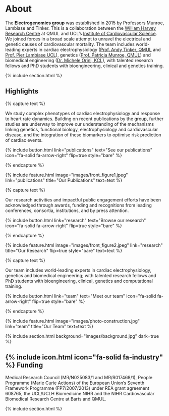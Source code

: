 ---
---

# About

The **Electrogenomics group** was established in 2015 by Professors Munroe, Lambiase and Tinker. This is a collaboration between the [William Harvey Research Centre](https://www.qmul.ac.uk/whri/) at QMUL and UCL’s [Institute of Cardiovascular Science](https://www.ucl.ac.uk/cardiovascular/ucl-institute-cardiovascular-science). We joined forces in a broad scale attempt to unravel the electrical and genetic causes of cardiovascular mortality. The team includes world-leading experts in cardiac electrophysiology ([Prof. Andy Tinker, QMUL](https://www.qmul.ac.uk/whri/people/academic-staff/items/tinkerandrew.html) and [Prof. Pier Lambiase UCL](https://profiles.ucl.ac.uk/878-pier-lambiase)), genetics ([Prof. Patricia Munroe, QMUL](https://www.qmul.ac.uk/whri/people/academic-staff/items/munroepatricia.html)) and biomedical engineering ([Dr. Michele Orini, KCL](https://kclpure.kcl.ac.uk/portal/en/persons/m.orini)), with talented research fellows and PhD students with bioengineering, clinical and genetics training.

{% include section.html %}

## Highlights

{% capture text %}

We study complex phenotypes of cardiac electrophysiology and response to heart rate dynamics. Building on recent publications by the group, further studies are underway to improve our understanding of the mechanisms linking genetics, functional biology, electrophysiology and cardiovascular disease, and the integration of these biomarkers to optimise risk prediction of cardiac events.

{%
  include button.html
  link="publications"
  text="See our publications"
  icon="fa-solid fa-arrow-right"
  flip=true
  style="bare"
%}

{% endcapture %}

{%
  include feature.html
  image="images/front_figure1.jpeg"
  link="publications"
  title="Our Publications"
  text=text
%}

{% capture text %}

Our research activities and impactful public engagement efforts have been acknowledged through awards, funding and recognitions from leading conferences, consortia, institutions, and by press attention.

{%
  include button.html
  link="research"
  text="Browse our research"
  icon="fa-solid fa-arrow-right"
  flip=true
  style="bare"
%}

{% endcapture %}

{%
  include feature.html
  image="images/front_figure2.jpeg"
  link="research"
  title="Our Research"
  flip=true
  style="bare"
  text=text
%}

{% capture text %}

Our team includes world-leading experts in cardiac electrophysiology, genetics and biomedical engineering; with talented research fellows and PhD students with bioengineering, clinical, genetics and computational training.

{%
  include button.html
  link="team"
  text="Meet our team"
  icon="fa-solid fa-arrow-right"
  flip=true
  style="bare"
%}

{% endcapture %}

{%
  include feature.html
  image="images/photo-construction.jpg"
  link="team"
  title="Our Team"
  text=text
%}

{% include section.html background="images/background.jpg" dark=true %}

## {% include icon.html icon="fa-solid fa-industry" %} Funding

Medical Research Council (MR/N025083/1 and MR/R017468/1), People Programme (Marie Curie Actions) of the European Union’s Seventh Framework Programme (FP7/2007/2013) under REA grant agreement 608765, the UCL/UCLH Biomedicine NIHR and the NIHR Cardiovascular Biomedical Research Centre at Barts and QMUL.

{% include section.html %}

